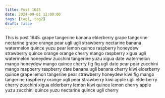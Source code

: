 ```yaml
---
title: Post 1645
date: 2024-09-01 12:00:00
tags: [tag1, tag2]
draft: false
---
```

This is post 1645.
grape
tangerine
banana
elderberry
grape
tangerine
nectarine
grape
orange
pear
ugli
ugli
strawberry
nectarine
banana
watermelon
quince
yuzu
pear
lemon
quince
raspberry
honeydew
strawberry
quince
orange
orange
cherry
mango
raspberry
xigua
ugli
watermelon
honeydew
zucchini
tangerine
yuzu
xigua
date
watermelon
mango
honeydew
mango
quince
cherry
fig
fig
ugli
date
pear
pear
zucchini
mango
raspberry
raspberry
date
banana
ugli
banana
cherry
kiwi
elderberry
quince
grape
lemon
tangerine
pear
strawberry
honeydew
kiwi
fig
mango
tangerine
raspberry
orange
ugli
pear
strawberry
kiwi
apple
ugli
elderberry
cherry
zucchini
xigua
elderberry
lemon
kiwi
quince
lemon
cherry
apple
yuzu
zucchini
quince
yuzu
nectarine
quince
ugli
cherry
